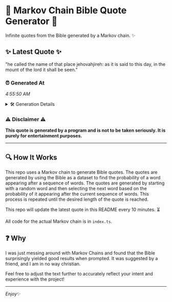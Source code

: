 # 📖 Markov Chain Bible Quote Generator 📖

Infinite quotes from the Bible generated by a Markov chain. ✨

## ✨ Latest Quote ✨
"he called the name of that place jehovahjireh: as it is said to this day, in the mount of the lord it shall be seen."

### ⏰ Generated At
*4:55:50 AM*

<details>
    <summary>🛠️ Generation Details</summary>
    <p>
        <strong>🌱 Seed:</strong> he<br>
        <strong>🔄 Iterations:</strong> 24<br>
        <strong>📜 Context History:</strong><br>[ he ]: called<br>[ he, called ]: the<br>[ he, called, the ]: name<br>[ he, called, the, name ]: of<br>[ he, called, the, name, of ]: that<br>[ he, called, the, name, of, that ]: place<br>[ called, the, name, of, that, place ]: jehovahjireh:<br>[ the, name, of, that, place, jehovahjireh: ]: as<br>[ name, of, that, place, jehovahjireh:, as ]: it<br>[ of, that, place, jehovahjireh:, as, it ]: is<br>[ that, place, jehovahjireh:, as, it, is ]: said<br>[ place, jehovahjireh:, as, it, is, said ]: to<br>[ jehovahjireh:, as, it, is, said, to ]: this<br>[ as, it, is, said, to, this ]: day,<br>[ it, is, said, to, this, day, ]: in<br>[ is, said, to, this, day,, in ]: the<br>[ said, to, this, day,, in, the ]: mount<br>[ to, this, day,, in, the, mount ]: of<br>[ this, day,, in, the, mount, of ]: the<br>[ day,, in, the, mount, of, the ]: lord<br>[ in, the, mount, of, the, lord ]: it<br>[ the, mount, of, the, lord, it ]: shall<br>[ mount, of, the, lord, it, shall ]: be<br>[ of, the, lord, it, shall, be ]: seen.<br>
    </p>
</details>

### ⚠️ Disclaimer ⚠️
**This quote is generated by a program and is not to be taken seriously. It is purely for entertainment purposes.**

---

## 🔍 How It Works

This repo uses a Markov chain to generate Bible quotes. The quotes are generated by using the Bible as a dataset to find the probability of a word appearing after a sequence of words. The quotes are generated by starting with a random word and then selecting the next word based on the probability of it appearing after the current sequence of words. This process is repeated until the desired length of the quote is reached.

This repo will update the latest quote in this README every 10 minutes. ⏳

All code for the actual Markov chain is in `index.ts`.

## ❓ Why

I was just messing around with Markov Chains and found that the Bible surprisingly yielded good results when prompted. 
It was suggested by a friend, and I am in no way christian.

Feel free to adjust the text further to accurately reflect your intent and experience with the project!

---

*Enjoy*✨
